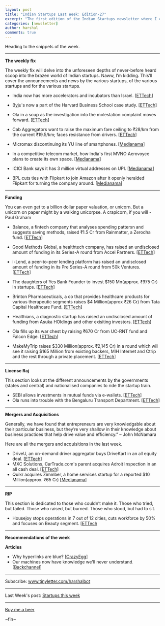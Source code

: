 ```yaml
---
layout: post
title: "Indian Startups Last Week: Edition-27"
excerpt: "The first edition of the Indian Startups newsletter where I curate the what went down in the ecosystem last week."
categories: [newsletter]
author: harshal
comments: true
---
```

Heading to the snippets of the week.

***

**The weekly fix**

The weekly fix will delve into the unforeseen depths of never-before heard scoop into the brazen world of Indian startups. Naww, I’m kidding. This’ll cover the announcements and news by the various startups, of the various startups and for the various startups. 

* India now has more accelerators and incubators than Israel. [[ETTech](http://tech.economictimes.indiatimes.com/news/startups/india-now-has-more-startup-incubators-than-israel/58544749)]

* Byju's now a part of the Harvard Business School case study. [[ETTech](http://tech.economictimes.indiatimes.com/news/internet/byjus-now-a-part-of-harvard-business-school-case-study/58515929)]

* Ola in a soup as the investigation into the molestation complaint moves forward. [[ETTech](http://tech.economictimes.indiatimes.com/news/internet/ola-hid-info-action-will-be-taken-praveen-sood/58509279)]

* Cab Aggregators want to raise the maximum fare ceiling to ₹28/km from the current ₹19.5/km; faces resistance from drivers. [[ETTech](http://tech.economictimes.indiatimes.com/news/internet/aggregators-want-max-fare-to-be-rs-28-per-km-drivers-not-keen/58489055)]
* Micromax discontinuing its YU line of smartphones. [[Medianama](http://www.medianama.com/2017/05/223-micromax-discontinuing-yu-smartphones/)]
* In a competitive telecom market, how India's first MVNO Aerovoyce plans to create its own space. [[Medianama](http://www.medianama.com/2017/05/223-mvno-aerovoyce/)]
* ICICI Bank says it has 3 million virtual addresses on UPI. [[Medianama](http://www.medianama.com/2017/05/223-icici-bank-upi-addresses/)] 
* BPL cuts ties with Flipkart to join Amazon after it openly heralded Flipkart for turning the company around. [[Medianama](https://inc42.com/buzz/bpl-cut-ties-with-flipkart/)]

***

**Funding**

You can even get to a billion dollar paper valuation, or unicorn. But a unicorn on paper might by a walking unicorpse. A crapicorn, if you will - Paul Graham

* Balance, a fintech company that analyses spending pattersn and suggests saving methods, raised ₹1.5 Cr from Rainmatter, a Zerodha fund. [[ETTech](http://tech.economictimes.indiatimes.com/news/startups/fintech-startup-balance-raises-rs-1-5-cr-from-zerodhas-rainmatter-fund/58527626)]

* Good Methods Global, a healthtech company, has raised an undisclosed amount of funding in its Series-A round from Accel Partners.
[[ETTech](http://tech.economictimes.indiatimes.com/news/startups/kerala-based-health-startup-raises-funding-from-accel-partners/58527236)]

* i-Lend, a peer-to-peer lending platform has raised an undisclosed amount of funding in its Pre Series-A round from 50k Ventures. [[ETTech](http://tech.economictimes.indiatimes.com/news/startups/hyderabad-based-i-lend-raises-funding-from-50k-ventures/58525466)] 

* The daughters of Yes Bank Founder to invest $150 Mn(approx. ₹975 Cr) in startups.
[[ETTech](http://tech.economictimes.indiatimes.com/news/startups/yes-bank-founders-3-daughters-to-invest-150-m-in-startups/58525220)]

* Brinton Pharmaceuticals, a co that provides healthcare products for various therapeutic segments raises $4 Million(approx ₹26 Cr) from Tata Capital Healthcare Fund. [[ETTech](http://tech.economictimes.indiatimes.com/news/startups/cartrades-parent-acquires-adroit-inspection-in-an-all-cash-deal/58506925)]
* Healthians, a diagnostic startup has raised an undisclosed amount of funding from Asuka HOldings and other exisiting investors. [[ETTech](http://tech.economictimes.indiatimes.com/news/startups/cartrades-parent-acquires-adroit-inspection-in-an-all-cash-deal/58506925)]
* Ola fills up its war chest by raising ₹670 Cr from UC-RNT fund and Falcon Edge. [[ETTech](http://tech.economictimes.indiatimes.com/news/startups/ola-raises-rs-670-cr-from-ratan-tata-backed-fund-others/58502529)]
* MakeMyTrip raises $330 Million(approx. ₹2,145 Cr) in a round which will see it raising $165 Million from existing backers, MIH Internet and Ctrip and the rest through a private placement. [[ETTech](http://tech.economictimes.indiatimes.com/news/internet/makemytrip-to-raise-330-million-from-naspers-ctrip-and-others/58491501)]

***

**License Raj**

This section looks at the different announcements by the governments (states and central) and nationalised companies to ride the startup train.

* SEBI allows investments in mutual funds via e-wallets. [[ETTech](http://tech.economictimes.indiatimes.com/news/mobile/sebi-allows-investments-in-mutual-funds-via-e-wallets/58391570)]
* Ola runs into trouble with the Bengaluru Transport Department. [[ETTech](http://tech.economictimes.indiatimes.com/news/mobile/ola-served-notice-for-running-shuttles-along-bmtc-routes-in-bengaluru/58353845)]





***

**Mergers and Acquisitions**

Generally, we have found that entrepreneurs are very knowledgable about their particular business, but they’re very shallow in their knowledge about business practices that help drive value and efficiency.” – John McNamara

Here are all the mergers and acquisitions in the last week.

* DriveU, an on-demand driver aggregator buys DriveKart in an all equity deal. [[ETTech](http://tech.economictimes.indiatimes.com/news/startups/bengaluru-based-driveu-buys-driverskart-in-an-all-equity-deal/58507066)]
* MXC Solutions, CarTrade.com's parent acquires Adroit Inspection in an all cash deal. [[ETTech](http://tech.economictimes.indiatimes.com/news/startups/cartrades-parent-acquires-adroit-inspection-in-an-all-cash-deal/58506925)]
* Quikr acquires Zimmber, a home services startup for a reported $10 Million(approx. ₹65 Cr) [[Medianama](http://www.medianama.com/2017/05/223-quikr-acquires-zimmber/)]


***

**RIP**

This section is dedicated to those who couldn’t make it. Those who tried, but failed. Those who raised, but burned. Those who stood, but had to sit.

* Housejoy stops operations in 7 out of 12 cities, cuts workforce by 50% and focuses on Beauty segment. [[ETTech](http://tech.economictimes.indiatimes.com/news/startups/housejoy-ramps-up-beauty-segment-cuts-workforce-by-50/58525261)


***

**Recommendations of the week**

**Articles**

* Why hyperlinks are blue? [[CrazyEgg](https://www.crazyegg.com/blog/why-hyperlinks-are-blue/)]
* Our machines now have knowledge we'll never understand. [[Backchannel](https://backchannel.com/our-machines-now-have-knowledge-well-never-understand-857a479dcc0e?source=collection_home---1------1-----------)]

***





Subscribe: www.tinyletter.com/harshalbot

***

Last Week's post: [Startups this week](https://www.reddit.com/r/india/comments/68dusk/indian_startups_last_week_24th_april_30th_april/)

***

[Buy me a beer](https://www.instamojo.com/harshalbot/indian-startups-last-week-buy-me-a-beer/?ref=store)

~fin~